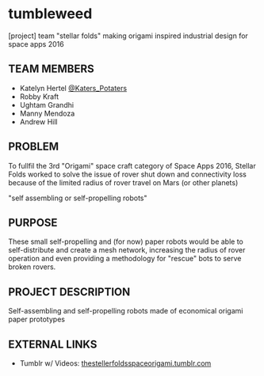 # tumbleweed
[project] team "stellar folds" making origami inspired industrial design for space apps 2016

## TEAM MEMBERS

* Katelyn Hertel [@Katers_Potaters](https://twitter.com/Katers_Potaters)
* Robby Kraft
* Ughtam Grandhi
* Manny Mendoza
* Andrew Hill


## PROBLEM 

To fullfil the 3rd "Origami" space craft category of Space Apps 2016, Stellar Folds worked to solve the issue of rover shut down and connectivity loss because of the limited radius of rover travel on Mars (or other planets)


"self assembling or self-propelling robots"

## PURPOSE 

These small self-propelling and (for now) paper robots would be able to self-distribute and create a mesh network, increasing the radius of rover operation and even providing a methodology for "rescue" bots to serve broken rovers.

## PROJECT DESCRIPTION

Self-assembling and self-propelling robots made of economical origami paper prototypes


## EXTERNAL LINKS

* Tumblr w/ Videos: [thestellerfoldsspaceorigami.tumblr.com](http://thestellerfoldsspaceorigami.tumblr.com/)
